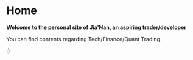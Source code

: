# Home
**Welcome to the personal site of Jia'Nan, an aspiring trader/developer**  

You can find contents regarding Tech/Finance/Quant Trading.  

:)